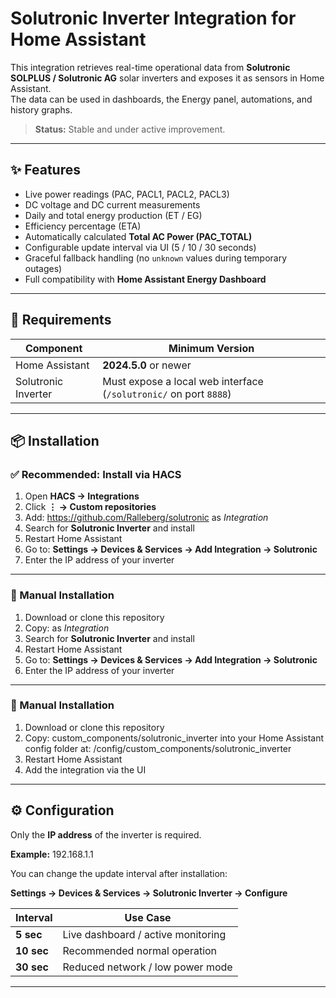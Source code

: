 # Solutronic Inverter Integration for Home Assistant

This integration retrieves real-time operational data from **Solutronic SOLPLUS / Solutronic AG** solar inverters and exposes it as sensors in Home Assistant.  
The data can be used in dashboards, the Energy panel, automations, and history graphs.

> **Status:** Stable and under active improvement.

---

## ✨ Features

- Live power readings (PAC, PACL1, PACL2, PACL3)
- DC voltage and DC current measurements
- Daily and total energy production (ET / EG)
- Efficiency percentage (ETA)
- Automatically calculated **Total AC Power (PAC_TOTAL)**
- Configurable update interval via UI (5 / 10 / 30 seconds)
- Graceful fallback handling (no `unknown` values during temporary outages)
- Full compatibility with **Home Assistant Energy Dashboard**

---

## 🔧 Requirements

| Component | Minimum Version |
|----------|----------------|
| Home Assistant | **2024.5.0** or newer |
| Solutronic Inverter | Must expose a local web interface (`/solutronic/` on port `8888`) |

---

## 📦 Installation

### ✅ Recommended: Install via HACS

1. Open **HACS → Integrations**
2. Click **⋮ → Custom repositories**
3. Add: https://github.com/Ralleberg/solutronic as *Integration*
4. Search for **Solutronic Inverter** and install
5. Restart Home Assistant
6. Go to:
**Settings → Devices & Services → Add Integration → Solutronic**
7. Enter the IP address of your inverter

---

### 📁 Manual Installation

1. Download or clone this repository
2. Copy: as *Integration*
4. Search for **Solutronic Inverter** and install
5. Restart Home Assistant
6. Go to:
**Settings → Devices & Services → Add Integration → Solutronic**
7. Enter the IP address of your inverter

---

### 📁 Manual Installation

1. Download or clone this repository
2. Copy: custom_components/solutronic_inverter into your Home Assistant config folder at: /config/custom_components/solutronic_inverter
3. Restart Home Assistant
4. Add the integration via the UI

---

## ⚙️ Configuration

Only the **IP address** of the inverter is required.

**Example:**
192.168.1.1

You can change the update interval after installation:

**Settings → Devices & Services → Solutronic Inverter → Configure**

| Interval | Use Case |
|---------|-----------|
| **5 sec** | Live dashboard / active monitoring |
| **10 sec** | Recommended normal operation |
| **30 sec** | Reduced network / low power mode |

---
